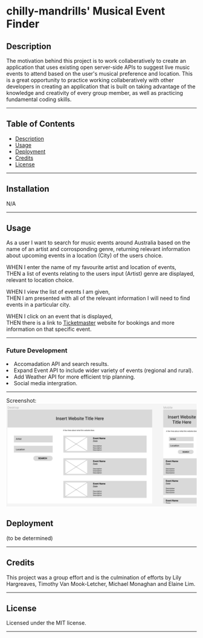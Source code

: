 # chilly-mandrills' Musical Event Finder
## Description

The motivation behind this project is to work collaberatively to create an application that uses existing open server-side APIs to suggest live music events to attend based on the user's musical preference and location. This is a great opportunity to practice working collaberatively with other developers in creating an application that is built on taking advantage of the knowledge and creativity of every group member, as well as practicing fundamental coding skills.
***

## Table of Contents

- [Description](#description)
- [Usage](#usage)
- [Deployment](#deployment)
- [Credits](#credits)
- [License](#license)

***

## Installation

N/A
***
## Usage

As a user I want to search for music events around Australia based on the name of an artist and corrosponding genre, returning relevant information about upcoming events in a location (City) of the users choice.

WHEN I enter the name of my favourite artist and location of events,<br>
THEN a list of events relating to the users input (Artist) genre are displayed, relevant to location choice.<br>

WHEN I view the list of events I am given,<br>
THEN I am presented with all of the relevant information I will need to find events in a particular city.<br>

WHEN I click on an event that is displayed,<br>
THEN there is a link to [Ticketmaster](https://www.ticketmaster.com.au/) website for bookings and more information on that specific event.<br>
***

### Future Development
<li>Accomadation API and search results.</li>
<li>Expand Event API to include wider variety of events (regional and rural).</li>
<li>Add Weather API for more efficient trip planning.</li>
<li>Social media intergration.</li>

***

Screenshot:
![Wireframe](./assets/images/wireframe.jpg)

## Deployment

(to be determined)
***

## Credits

This project was a group effort and is the culmination of efforts by Lily Hargreaves, Timothy Van Mook-Letcher, Michael Monaghan and Elaine Lim.
***
## License

Licensed under the MIT license.
***
